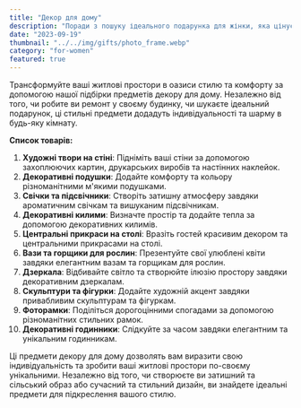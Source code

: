 ```yaml
---
title: "Декор для дому"
description: "Поради з пошуку ідеального подарунка для жінки, яка цінує затишок"
date: "2023-09-19"
thumbnail: "../../img/gifts/photo_frame.webp"
category: "for-women"
featured: true
---
```


Трансформуйте ваші житлові простори в оазиси стилю та комфорту за допомогою нашої підбірки предметів декору для дому. Незалежно від того, чи робите ви ремонт у своєму будинку, чи шукаєте ідеальний подарунок, ці стильні предмети додадуть індивідуальності та шарму в будь-яку кімнату.

**Список товарів:**
1. **Художні твори на стіні**: Підніміть ваші стіни за допомогою захоплюючих картин, друкарських виробів та настінних наклейок.
2. **Декоративні подушки**: Додайте комфорту та кольору різноманітними м'якими подушками.
3. **Свічки та підсвічники**: Створіть затишну атмосферу завдяки ароматичним свічкам та вишуканим підсвічникам.
4. **Декоративні килими**: Визначте простір та додайте тепла за допомогою декоративних килимів.
5. **Центральні прикраси на столі**: Вразіть гостей красивим декором та центральними прикрасами на столі.
6. **Вази та горщики для рослин**: Презентуйте свої улюблені квіти завдяки елегантним вазам та горщикам для рослин.
7. **Дзеркала**: Відбивайте світло та створюйте ілюзію простору завдяки декоративним дзеркалам.
8. **Скульптури та фігурки**: Додайте художній акцент завдяки привабливим скульптурам та фігуркам.
9. **Фоторамки**: Поділіться дорогоцінними спогадами за допомогою різноманітних стильних рамок.
10. **Декоративні годинники**: Слідкуйте за часом завдяки елегантним та унікальним годинникам.

Ці предмети декору для дому дозволять вам виразити свою індивідуальність та зробити ваші житлові простори по-своєму унікальними. Незалежно від того, чи створюєте ви затишний та сільський образ або сучасний та стильний дизайн, ви знайдете ідеальні предмети для підкреслення вашого стилю.
